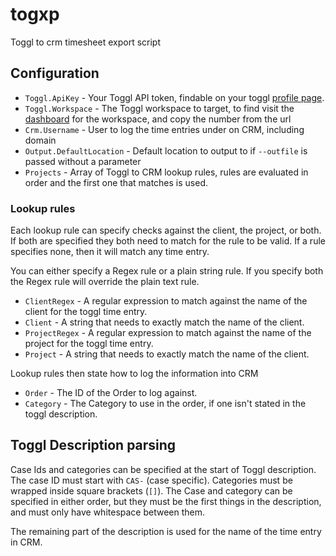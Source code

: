 # togxp

Toggl to crm timesheet export script

## Configuration

* `Toggl.ApiKey` - Your Toggl API token, findable on your toggl [profile page](https://toggl.com/app/profile).
* `Toggl.Workspace` - The Toggl workspace to target, to find visit the [dashboard](https://toggl.com/app/dashboard/me) for the workspace, and copy the number from the url
* `Crm.Username` - User to log the time entries under on CRM, including domain
* `Output.DefaultLocation` - Default location to output to if `--outfile` is passed without a parameter
* `Projects` - Array of Toggl to CRM lookup rules, rules are evaluated in order and the first one that matches is used.

### Lookup rules

Each lookup rule can specify checks against the client, the project, or both. If both are specified they both need to match for the rule to be valid. If a rule specifies none, then it will match any time entry.

You can either specify a Regex rule or a plain string rule. If you specify both the Regex rule will override the plain text rule.

* `ClientRegex` - A regular expression to match against the name of the client for the toggl time entry.
* `Client` - A string that needs to exactly match the name of the client.
* `ProjectRegex` - A regular expression to match against the name of the project for the toggl time entry.
* `Project` - A string that needs to exactly match the name of the client.

Lookup rules then state how to log the information into CRM

* `Order` - The ID of the Order to log against.
* `Category` - The Category to use in the order, if one isn't stated in the toggl description.

## Toggl Description parsing

Case Ids and categories can be specified at the start of Toggl description. The case ID must start with `CAS-` (case specific). Categories must be wrapped inside square brackets (`[]`). The Case and category can be specified in either order, but they must be the first things in the description, and must only have whitespace between them.

The remaining part of the description is used for the name of the time entry in CRM.